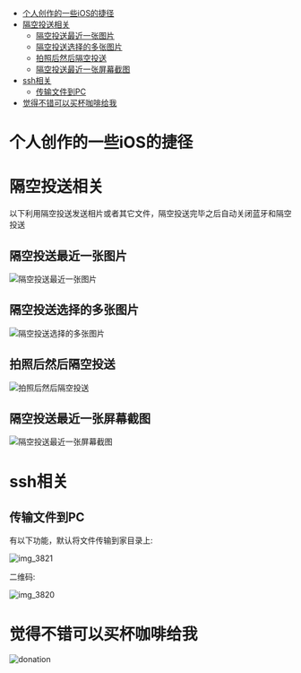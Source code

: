 
<!-- vim-markdown-toc GFM -->

* [个人创作的一些iOS的捷径](#个人创作的一些ios的捷径)
* [隔空投送相关](#隔空投送相关)
    * [隔空投送最近一张图片](#隔空投送最近一张图片)
    * [隔空投送选择的多张图片](#隔空投送选择的多张图片)
    * [拍照后然后隔空投送](#拍照后然后隔空投送)
    * [隔空投送最近一张屏幕截图](#隔空投送最近一张屏幕截图)
* [ssh相关](#ssh相关)
    * [传输文件到PC](#传输文件到pc)
* [觉得不错可以买杯咖啡给我](#觉得不错可以买杯咖啡给我)

<!-- vim-markdown-toc -->

# 个人创作的一些iOS的捷径

# 隔空投送相关

以下利用隔空投送发送相片或者其它文件，隔空投送完毕之后自动关闭蓝牙和隔空投送

## 隔空投送最近一张图片

![隔空投送最近一张图片](https://user-images.githubusercontent.com/4246425/50548512-15f5e480-0c89-11e9-912d-9428a343446a.png)

## 隔空投送选择的多张图片

![隔空投送选择的多张图片](https://user-images.githubusercontent.com/4246425/50548527-76852180-0c89-11e9-93be-c9ce55bd99fa.png)


## 拍照后然后隔空投送

![拍照后然后隔空投送](https://user-images.githubusercontent.com/4246425/50548535-a6342980-0c89-11e9-94da-5fb4b52dd36e.png)

## 隔空投送最近一张屏幕截图

![隔空投送最近一张屏幕截图](https://user-images.githubusercontent.com/4246425/50548554-f6ab8700-0c89-11e9-963b-0626e8cf26bc.png)


# ssh相关

## 传输文件到PC

有以下功能，默认将文件传输到家目录上:

![img_3821](https://user-images.githubusercontent.com/4246425/50555202-da4c3080-0d03-11e9-8e43-3b79c808c4b4.png)

二维码:

![img_3820](https://user-images.githubusercontent.com/4246425/50555186-a53fde00-0d03-11e9-9886-e826478af891.png)

# 觉得不错可以买杯咖啡给我

![donation](https://cloud.githubusercontent.com/assets/4246425/24827592/553bc732-1c7f-11e7-8207-284cccbc2e5c.jpg)
